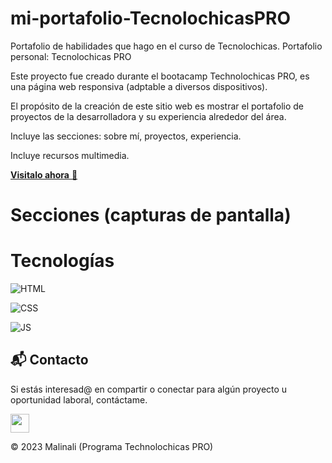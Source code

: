 # mi-portafolio-TecnolochicasPRO
Portafolio de habilidades que hago en el curso de Tecnolochicas.
 Portafolio personal: Tecnolochicas PRO

Este proyecto fue creado durante el bootacamp Technolochicas PRO, es una página web responsiva (adptable a diversos dispositivos).

El propósito de la creación de este sitio web es mostrar el portafolio de proyectos de la desarrolladora y su experiencia alrededor del área.

Incluye las secciones: sobre mí, proyectos, experiencia.

Incluye recursos multimedia.

<a href="https://lucky-genie-31a387.netlify.app/" target="_blank">**Visitalo ahora** 🚀</a>
# Secciones (capturas de pantalla)

# Tecnologías

![HTML](https://img.shields.io/badge/html5%20-%23E34F26.svg?&style=for-the-badge&logo=html5&logoColor=white)

![CSS](https://img.shields.io/badge/css3%20-%231572B6.svg?&style=for-the-badge&logo=css3&logoColor=white)

![JS](https://img.shields.io/badge/javascript%20-%23323330.svg?&style=for-the-badge&logo=javascript&logoColor=%23F7DF1E)

## 📬 Contacto

Si estás interesad@ en compartir o conectar para algún proyecto u oportunidad laboral, contáctame.

<a href="http://www.linkedin.com/in/flandreis1"><img src="https://www.felberpr.com/wp-content/uploads/linkedin-logo.png" width="30"></img></a>

© 2023 Malinali (Programa Technolochicas PRO)

